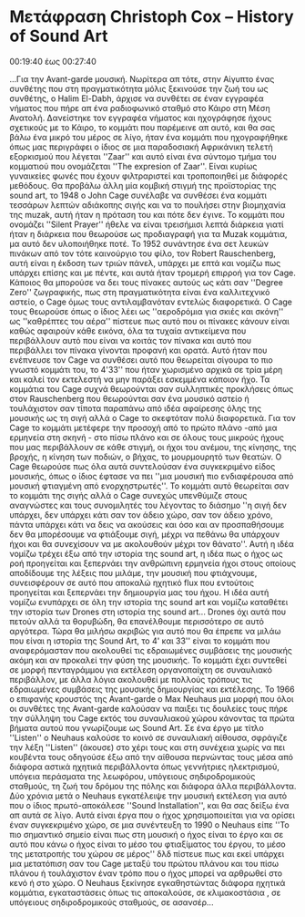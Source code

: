 # Μετάφραση Christoph Cox – History of Sound Art

00:19:40 έως 00:27:40

...Για την Avant-garde μουσική. Νωρίτερα απ τότε, στην Αίγυπτο ένας συνθέτης που στη πραγματικότητα
μόλις ξεκινούσε την ζωή του ως συνθέτης, ο Halim El-Dabh, άρχισε να συνθέτει σε έναν εγγραφέα
νήματος που πήρε απ ένα ραδιοφωνικό σταθμό στο Κάιρο στη Μέση Ανατολή. Δανείστηκε τον εγγραφέα
νήματος και ηχογράφησε ήχους σχετικούς με το Κάιρο, το κομμάτι που παρέμεινε απ αυτό, και θα σας
βάλω ένα μικρό του μέρος σε λίγο, ήταν ένα κομμάτι που ηχογραφήθηκε όπως μας περιγράφει ο ίδιος σε
μια παραδοσιακή Αφρικάνικη τελετή εξορκισμού που λέγεται ''Zaar'' και αυτό είναι ένα σύντομο τμήμα
του κομματιού που ονομάζεται ''The expresion of Zaar''. Είναι κυρίως γυναικείες φωνές που έχουν
φιλτραριστεί και τροποποιηθεί με διάφορές μεθόδους. Θα προβάλω άλλη μία κομβική στιγμή της
προϊστορίας της sound art, το 1948 o John Cage συνέλαβε να συνθέσει ένα κομμάτι τεσσάρων λεπτών
αδιάκοπης σιγής και να το πουλήσει στην βιομηχανία της muzak, αυτή ήταν η πρόταση του και πότε δεν
έγινε. Το κομμάτι που ονομάζει ''Silent Prayer'' ήθελε να είναι τρεισήμισι λεπτά διάρκεια γιατί ήταν η
διάρκεια που θεωρούσε ως προδιαγραφή για τα Muzak κομμάτια, μα αυτό δεν υλοποιήθηκε ποτέ. Το
1952 συνάντησε ένα σετ λευκών πινάκων από τον τότε καινούργιο του φίλο, τον Robert Rauschenberg,
αυτή είναι η έκδοση των τριών πάνελ, υπάρχει με επτά και νομίζω πως υπάρχει επίσης και με πέντε, και
αυτά ήταν τρομερή επιρροή για τον Cage. Κάποιος θα μπορούσε να δει τους πίνακες αυτούς ως κάτι σαν
''Degree Zero'' ζωγραφικής, πως στη πραγματικότητα είναι ένα καλλιτεχνικό αστείο, ο Cage όμως τους
αντιλαμβανόταν εντελώς διαφορετικά. Ο Cage τους θεωρούσε όπως ο ίδιος λέει ως ''αεροδρόμια για
σκιές και σκόνη'' ως ''καθρέπτες του αέρα'' πίστευε πως αυτό που οι πίνακες κάνουν είναι καθώς
αφαιρούν κάθε εικόνα, όλα τα τυχαία αντικείμενα που περιβάλλουν αυτό που είναι να κοιτάς τον πίνακα
και αυτό που περιβάλλει τον πίνακα γίνονται προφανή και ορατά. Αυτό ήταν που ενέπνευσε τον Cage να
συνθέσει αυτό που θεωρείται σίγουρα το πιο γνωστό κομμάτι του, το 4'33'' που ήταν χωρισμένο αρχικά
σε τρία μέρη και καλεί τον εκτελεστή να μην παράξει εσκεμμένα κάποιον ήχο. Τα κομμάτια του Cage
συχνά θεωρούνται σαν συλληπτικές προκλήσεις όπως στον Rauschenberg που θεωρούνται σαν ένα
μουσικό αστείο ή τουλάχιστον σαν τίποτα παραπάνω από ιδέα αφαίρεσης όλης της μουσικής ως τη σιγή
αλλά ο Cage το σκεφτόταν πολύ διαφορετικά. Για τον Cage το κομμάτι μετέφερε την προσοχή από το
πρώτο πλάνο -από μια ερμηνεία στη σκηνή - στο πίσω πλάνο και σε όλους τους μικρούς ήχους που μας
περιβάλλουν σε κάθε στιγμή, οι ήχοι του ανέμου, της κίνησης, της βροχής, η κίνηση των ποδιών, ο
βήχας, το μουρμουρητό των θεατών. Ο Cage θεωρούσε πως όλα αυτά συντελούσαν ένα συγκεκριμένο
είδος μουσικής, όπως ο ίδιος έφτασε να πει ''μια μουσική πιο ενδιαφέρουσα από μουσική φτιαγμένη από
ενορχηστρωτές''. Το κομμάτι αυτό θεωρείται σαν το κομμάτι της σιγής αλλά ο Cage συνεχώς υπενθύμιζε
στους αναγνώστες και τους συνομιλητές του λέγοντας το διάσημο ''η σιγή δεν υπάρχει, δεν υπάρχει κάτι
σαν τον άδειο χώρο, σαν τον άδειο χρόνο, πάντα υπάρχει κάτι να δεις να ακούσεις και όσο και αν
προσπαθήσουμε δεν θα μπορέσουμε να φτιάξουμε σιγή, μέχρι να πεθάνω θα υπάρχουν ήχοι και θα
συνεχίσουν να με ακολουθούν μέχρι τον θάνατο''. Αυτή η ιδέα νομίζω τρέχει έξω από την ιστορία της
sound art, η ιδέα πως ο ήχος ως ροή προηγείται και ξεπερνάει την ανθρώπινη ερμηνεία ήχοι στους
οποίους αποδίδουμε της λέξεις που μιλάμε, την μουσική που φτιάχνουμε, συνεισφέρουν σε αυτό που
αποκαλώ ηχητικό flux που εντούτοις προηγείται και ξεπερνάει την δημιουργία μας του ήχου. Η ιδέα αυτή
νομίζω ενυπάρχει σε όλη την ιστορία της sound art και νομίζω καταθέτει την ιστορία των Drones στη
ιστορία της sound art... Drones όχι αυτά που πετούν αλλά τα θορυβώδη, θα επανέλθουμε περισσότερο
σε αυτό αργότερα. Τώρα θα μιλήσω ακριβώς για αυτό που θα έπρεπε να μιλάω που είναι η ιστορία της
Sound Art, το 4' και 33'' είναι το κομμάτι που αναφερόμασταν που ακολουθεί τις εδραιωμένες συμβάσεις
της μουσικής ακόμη και αν προκαλεί την φύση της μουσικής. Το κομμάτι έχει συντεθεί σε μορφή
πενταγράμμου για εκτέλεση οργανοπαίχτη σε συναυλιακό περιβάλλον, με άλλα λόγια ακολουθεί με
πολλούς τρόπους τις εδραιωμένες συμβάσεις της μουσικής δημιουργίας και εκτέλεσης. Το 1966 ο
επιφανής κρουστός της Avant-garde o Max Neuhaus μια μορφή που όλοι οι συνθέτες της Avant-garde
καλούσαν να παιξει τις δουλείες τους πήρε την σύλληψη του Cage εκτός του συναυλιακού χώρου
κάνοντας τα πρώτα βήματα αυτού που γνωρίζουμε ως Sound Art. Σε ένα έργο με τίτλο ''Listen'' o
Neuhaus καλούσε το κοινό σε συναυλιακή αίθουσα, σφράγιζε την λέξη ''Listen'' (άκουσε) στο χέρι τους
και στη συνέχεια χωρίς να πει κουβέντα τους οδηγούσε έξω από την αίθουσα περνώντας τους μέσα από
διάφορα αστικά ηχητικά περιβάλλοντα όπως γεννήτριες ηλεκτρισμού, υπόγεια περάσματα της
λεωφόρου, υπόγειους σηδιροδρομικούς σταθμούς, τη ζωή του δρόμου της πόλης και διάφορα άλλα
περιβάλλοντα. Δύο χρόνια μετά ο Neuhaus εγκατέλειψε την μουσική εκτέλεση για αυτό που ο ίδιος
πρωτό-αποκάλεσε ''Sound Installation'', και θα σας δείξω ένα απ αυτά σε λίγο. Αυτά είναι έργα που ο
ήχος χρησιμοποιείται για να ορίσει έναν συγκεκριμένο χώρο, σε μια συνέντευξη το 1990 ο Neuhaus είπε
''Το πιο σημαντικό σημείο είναι πως στη μουσική ο ήχος είναι το έργο και σε αυτό που κάνω ο ήχος είναι
το μέσο του φτιαξίματος του έργου, το μέσο της μετατροπής του χώρου σε μέρος'' δλδ πίστευε πως και
εκεί υπάρχει μια μετατόπιση σαν του Cage μεταξύ του πρώτου πλάνου και του πίσω πλάνου ή
τουλάχιστον έναν τρόπο που ο ήχος μπορεί να αρθρωθεί στο κενό ή στο χώρο. Ο Neuhaus ξεκίνησε
εγκαθηστώντας διάφορα ηχητικά κομμάτια, εγκαταστάσεις όπως τις αποκαλούσε, σε κλιμακοστάσια , σε
υπόγειους σηδιροδρομικούς σταθμούς, σε ασανσέρ...
